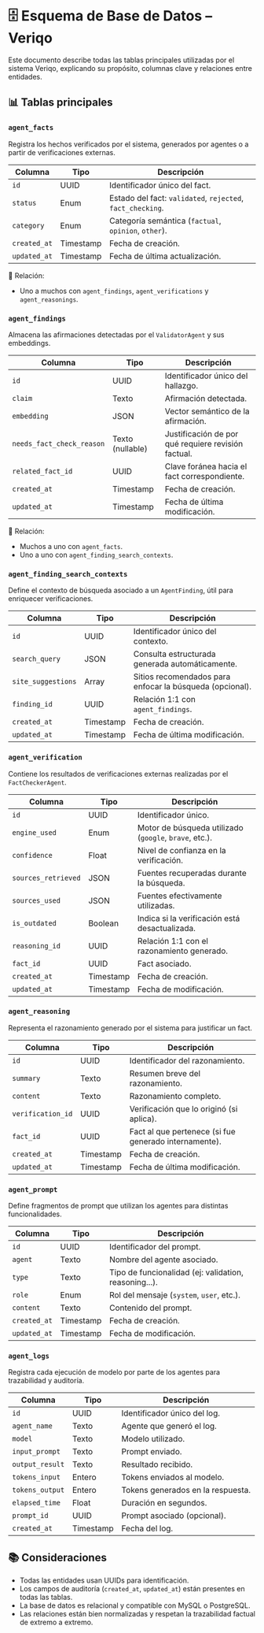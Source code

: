 # 🗄️ Esquema de Base de Datos – Veriqo

Este documento describe todas las tablas principales utilizadas por el sistema Veriqo, explicando su propósito, columnas clave y relaciones entre entidades.

## 📊 Tablas principales

### `agent_facts`

Registra los hechos verificados por el sistema, generados por agentes o a partir de verificaciones externas.

| Columna      | Tipo      | Descripción                                                |
| ------------ | --------- | ---------------------------------------------------------- |
| `id`         | UUID      | Identificador único del fact.                              |
| `status`     | Enum      | Estado del fact: `validated`, `rejected`, `fact_checking`. |
| `category`   | Enum      | Categoría semántica (`factual`, `opinion`, `other`).       |
| `created_at` | Timestamp | Fecha de creación.                                         |
| `updated_at` | Timestamp | Fecha de última actualización.                             |

🔁 Relación:

- Uno a muchos con `agent_findings`, `agent_verifications` y `agent_reasonings`.

### `agent_findings`

Almacena las afirmaciones detectadas por el `ValidatorAgent` y sus embeddings.

| Columna                   | Tipo             | Descripción                                         |
| ------------------------- | ---------------- | --------------------------------------------------- |
| `id`                      | UUID             | Identificador único del hallazgo.                   |
| `claim`                   | Texto            | Afirmación detectada.                               |
| `embedding`               | JSON             | Vector semántico de la afirmación.                  |
| `needs_fact_check_reason` | Texto (nullable) | Justificación de por qué requiere revisión factual. |
| `related_fact_id`         | UUID             | Clave foránea hacia el fact correspondiente.        |
| `created_at`              | Timestamp        | Fecha de creación.                                  |
| `updated_at`              | Timestamp        | Fecha de última modificación.                       |

🔁 Relación:

- Muchos a uno con `agent_facts`.
- Uno a uno con `agent_finding_search_contexts`.

### `agent_finding_search_contexts`

Define el contexto de búsqueda asociado a un `AgentFinding`, útil para enriquecer verificaciones.

| Columna            | Tipo      | Descripción                                              |
| ------------------ | --------- | -------------------------------------------------------- |
| `id`               | UUID      | Identificador único del contexto.                        |
| `search_query`     | JSON      | Consulta estructurada generada automáticamente.          |
| `site_suggestions` | Array     | Sitios recomendados para enfocar la búsqueda (opcional). |
| `finding_id`       | UUID      | Relación 1:1 con `agent_findings`.                       |
| `created_at`       | Timestamp | Fecha de creación.                                       |
| `updated_at`       | Timestamp | Fecha de última modificación.                            |

### `agent_verification`

Contiene los resultados de verificaciones externas realizadas por el `FactCheckerAgent`.

| Columna             | Tipo      | Descripción                                            |
| ------------------- | --------- | ------------------------------------------------------ |
| `id`                | UUID      | Identificador único.                                   |
| `engine_used`       | Enum      | Motor de búsqueda utilizado (`google`, `brave`, etc.). |
| `confidence`        | Float     | Nivel de confianza en la verificación.                 |
| `sources_retrieved` | JSON      | Fuentes recuperadas durante la búsqueda.               |
| `sources_used`      | JSON      | Fuentes efectivamente utilizadas.                      |
| `is_outdated`       | Boolean   | Indica si la verificación está desactualizada.         |
| `reasoning_id`      | UUID      | Relación 1:1 con el razonamiento generado.             |
| `fact_id`           | UUID      | Fact asociado.                                         |
| `created_at`        | Timestamp | Fecha de creación.                                     |
| `updated_at`        | Timestamp | Fecha de modificación.                                 |

### `agent_reasoning`

Representa el razonamiento generado por el sistema para justificar un fact.

| Columna           | Tipo      | Descripción                                           |
| ----------------- | --------- | ----------------------------------------------------- |
| `id`              | UUID      | Identificador del razonamiento.                       |
| `summary`         | Texto     | Resumen breve del razonamiento.                       |
| `content`         | Texto     | Razonamiento completo.                                |
| `verification_id` | UUID      | Verificación que lo originó (si aplica).              |
| `fact_id`         | UUID      | Fact al que pertenece (si fue generado internamente). |
| `created_at`      | Timestamp | Fecha de creación.                                    |
| `updated_at`      | Timestamp | Fecha de última modificación.                         |

### `agent_prompt`

Define fragmentos de prompt que utilizan los agentes para distintas funcionalidades.

| Columna      | Tipo      | Descripción                                           |
| ------------ | --------- | ----------------------------------------------------- |
| `id`         | UUID      | Identificador del prompt.                             |
| `agent`      | Texto     | Nombre del agente asociado.                           |
| `type`       | Texto     | Tipo de funcionalidad (ej: validation, reasoning...). |
| `role`       | Enum      | Rol del mensaje (`system`, `user`, etc.).             |
| `content`    | Texto     | Contenido del prompt.                                 |
| `created_at` | Timestamp | Fecha de creación.                                    |
| `updated_at` | Timestamp | Fecha de modificación.                                |

### `agent_logs`

Registra cada ejecución de modelo por parte de los agentes para trazabilidad y auditoría.

| Columna         | Tipo      | Descripción                       |
| --------------- | --------- | --------------------------------- |
| `id`            | UUID      | Identificador único del log.      |
| `agent_name`    | Texto     | Agente que generó el log.         |
| `model`         | Texto     | Modelo utilizado.                 |
| `input_prompt`  | Texto     | Prompt enviado.                   |
| `output_result` | Texto     | Resultado recibido.               |
| `tokens_input`  | Entero    | Tokens enviados al modelo.        |
| `tokens_output` | Entero    | Tokens generados en la respuesta. |
| `elapsed_time`  | Float     | Duración en segundos.             |
| `prompt_id`     | UUID      | Prompt asociado (opcional).       |
| `created_at`    | Timestamp | Fecha del log.                    |

## 📚 Consideraciones

- Todas las entidades usan UUIDs para identificación.
- Los campos de auditoría (`created_at`, `updated_at`) están presentes en todas las tablas.
- La base de datos es relacional y compatible con MySQL o PostgreSQL.
- Las relaciones están bien normalizadas y respetan la trazabilidad factual de extremo a extremo.
